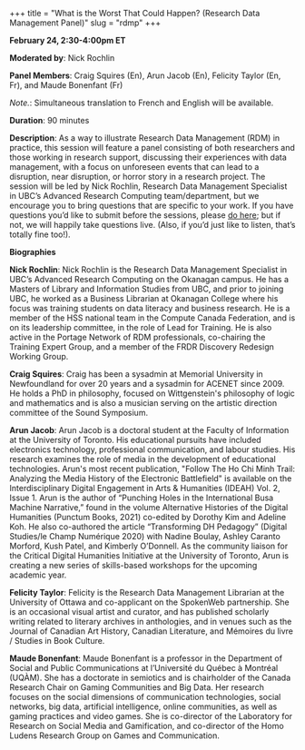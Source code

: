 +++
title = "What is the Worst That Could Happen? (Research Data Management Panel)"
slug = "rdmp"
+++

**February 24, 2:30-4:00pm ET**

**Moderated by**: Nick Rochlin

**Panel Members**: Craig Squires (En), Arun Jacob (En), Felicity Taylor (En, Fr), and Maude Bonenfant (Fr)

*Note.*: Simultaneous translation to French and English will be available.

**Duration**: 90 minutes

**Description**: As a way to illustrate Research Data Management (RDM) in practice, this session will feature a panel consisting of both researchers and those working in research support, discussing their experiences with data management, with a focus on unforeseen events that can lead to a disruption, near disruption, or horror story in a research project. The session will be led by Nick Rochlin, Research Data Management Specialist in UBC’s Advanced Research Computing team/department, but we encourage you to bring questions that are specific to your work. If you have questions you’d like to submit before the sessions, please [do here](https://docs.google.com/forms/d/e/1FAIpQLSdanlooKFdnaOsd1TIhLvt7-VXW-jg1IdCquC5inXjO1Pm60A/viewform?usp=sf_link); but if not, we will happily take questions live. (Also, if you’d just like to listen, that’s totally fine too!).

**Biographies**

**Nick Rochlin**: Nick Rochlin is the Research Data Management Specialist in UBC’s Advanced Research Computing on the Okanagan
campus. He has a Masters of Library and Information Studies from UBC, and prior to joining UBC, he worked as a Business Librarian at Okanagan College where his focus was training students on data literacy and business research. He is a member of the HSS national team in the Compute Canada Federation, and is on its leadership committee, in the role of Lead for Training.  He is also active in the Portage Network of RDM professionals, co-chairing the Training Expert Group, and a member of the FRDR Discovery Redesign Working Group.

**Craig Squires**: Craig has been a sysadmin at Memorial University in Newfoundland for over 20 years and a sysadmin for ACENET since 2009. He holds a PhD in philosophy, focused on Wittgenstein's philosophy of logic and mathematics and is also a musician serving on the artistic direction committee of the Sound Symposium.

**Arun Jacob**: Arun Jacob is a doctoral student at the Faculty of Information at the University of Toronto. His educational pursuits have included electronics technology, professional communication, and labour studies. His research examines the role of media in the development of educational technologies. Arun's most recent publication, "Follow The Ho Chi Minh Trail: Analyzing the Media History of the Electronic Battlefield" is available on the Interdisciplinary Digital Engagement in Arts & Humanities (IDEAH) Vol. 2, Issue 1. Arun is the author of “Punching Holes in the International Busa Machine Narrative,” found in the volume Alternative Histories of the Digital Humanities (Punctum Books, 2021) co-edited by Dorothy Kim and Adeline Koh. He also co-authored the article “Transforming DH Pedagogy” (Digital Studies/le Champ Numérique 2020) with Nadine Boulay, Ashley Caranto Morford, Kush Patel, and Kimberly O’Donnell.  As the community liaison for the Critical Digital Humanities Initiative at the University of Toronto, Arun is creating a new series of skills-based workshops for the upcoming academic year. 

**Felicity Taylor**: Felicity is the Research Data Management Librarian at the University of Ottawa and co-applicant on the SpokenWeb partnership. She is an occasional visual artist and curator, and has published scholarly writing related to literary archives in anthologies, and in venues such as the Journal of Canadian Art History, Canadian Literature, and Mémoires du livre / Studies in Book Culture.

**Maude Bonenfant**: Maude Bonenfant is a professor in the Department of Social and Public Communications at l’Université du Québec à Montréal (UQÀM). She has a doctorate in semiotics and is chairholder of the Canada Research Chair on Gaming Communities and Big Data. Her research focuses on the social dimensions of communication technologies, social networks, big data, artificial intelligence, online communities, as well as gaming practices and video games. She is co-director of the Laboratory for Research on Social Media and Gamification, and co-director of the Homo Ludens Research Group on Games and Communication.
